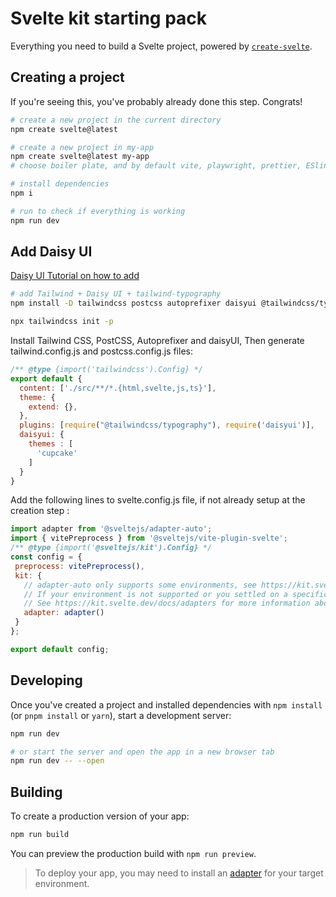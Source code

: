 # Svelte kit starting pack

Everything you need to build a Svelte project, powered by [`create-svelte`](https://github.com/sveltejs/kit/tree/main/packages/create-svelte).

## Creating a project

If you're seeing this, you've probably already done this step. Congrats!

```bash
# create a new project in the current directory
npm create svelte@latest

# create a new project in my-app
npm create svelte@latest my-app
# choose boiler plate, and by default vite, playwright, prettier, ESlint

# install dependencies
npm i

# run to check if everything is working
npm run dev

```
## Add Daisy UI

[Daisy UI Tutorial on how to add](https://daisyui.com/blog/how-to-install-sveltekit-and-daisyui/)
```bash 
# add Tailwind + Daisy UI + tailwind-typography
npm install -D tailwindcss postcss autoprefixer daisyui @tailwindcss/typography
```
```bash
npx tailwindcss init -p
```

Install Tailwind CSS, PostCSS, Autoprefixer and daisyUI,
Then generate tailwind.config.js and postcss.config.js files:
```js
/** @type {import('tailwindcss').Config} */
export default {
  content: ['./src/**/*.{html,svelte,js,ts}'],
  theme: {
    extend: {},
  },
  plugins: [require("@tailwindcss/typography"), require('daisyui')],
  daisyui: {
    themes : [
      'cupcake'
    ]
  }
}
```

Add the following lines to svelte.config.js file, if not already setup at the creation step :
```js
import adapter from '@sveltejs/adapter-auto';
import { vitePreprocess } from '@sveltejs/vite-plugin-svelte';
/** @type {import('@sveltejs/kit').Config} */
const config = {
 preprocess: vitePreprocess(),
 kit: {
   // adapter-auto only supports some environments, see https://kit.svelte.dev/docs/adapter-auto for a list.
   // If your environment is not supported or you settled on a specific environment, switch out the adapter.
   // See https://kit.svelte.dev/docs/adapters for more information about adapters.
   adapter: adapter()
 }
};

export default config;
```


## Developing

Once you've created a project and installed dependencies with `npm install` (or `pnpm install` or `yarn`), start a development server:

```bash
npm run dev

# or start the server and open the app in a new browser tab
npm run dev -- --open
```

## Building

To create a production version of your app:

```bash
npm run build
```

You can preview the production build with `npm run preview`.

> To deploy your app, you may need to install an [adapter](https://kit.svelte.dev/docs/adapters) for your target environment.
